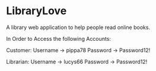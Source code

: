 # LibraryLove
A library web application to help people read online books. 

In Order to Access the following Accounts:

Customer: 
Username -> pippa78
Password -> Password12!

Librarian: 
Username -> lucys66
Password -> Password12!
